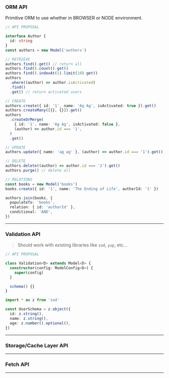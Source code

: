 ### ORM API

Primitive ORM to use whether in BROWSER or NODE environment.

```ts
// API PROPOSAL

interface Author {
  id: string
}
const authors = new Model('authors')

// RETRIEVE
authors.find().get() // return all
authors.find().count().get()
authors.find().indexAt(1).limit(10).get()
authors
  .where((author) => author.isActivated)
  .find()
  .get() // return activated users

// CREATE
authors.create({ id: '1', name: 'Ag Ag', isActivated: true }).get()
authors.createMany([{}, {}]).get()
authors
  .createOrMerge(
    { id: '1', name: 'Ag Ag', isActivated: false },
    (author) => author.id === '1',
  )
  .get()

// UPDATE
authors.update({ name: 'ag ag' }, (author) => author.id === '1').get()

// DELETE
authors.delete((author) => author.id === '2').get()
authors.purge() // delete all

// RELATIONS
const books = new Model('books')
books.create({ id: '1', name: 'The Ending of Life', authorId: '1' })

authors.join(books, {
  populateTo: 'books',
  relation: { id: 'authorId' },
  conditional: 'AND',
})
```

---

### Validation API

> Should work with existing libraries like `zod`, `yup`, etc...

```ts
// API PROPOSAL

class Validation<D> extends Model<D> {
  constructor(config: ModelConfig<D>) {
    super(config)
  }

  schema() {}
}

import * as z from 'zod'

const UserSchema = z.object({
  id: z.string(),
  name: z.string(),
  age: z.number().optional(),
})
```

---

### Storage/Cache Layer API

---

### Fetch API

---
